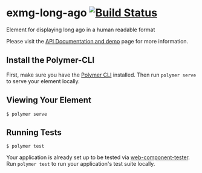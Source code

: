 # exmg-long-ago [![Build Status](https://travis-ci.org/ExmgElements/exmg-long-ago.svg?branch=master)](https://travis-ci.org/ExmgElements/exmg-long-ago)

Element for displaying long ago in a human readable format

Please visit the [API Documentation and demo](http://ExmgElements.github.io/exmg-long-ago/) page for more information.

## Install the Polymer-CLI

First, make sure you have the [Polymer CLI](https://www.npmjs.com/package/polymer-cli) installed. Then run `polymer serve` to serve your element locally.

## Viewing Your Element

```
$ polymer serve
```

## Running Tests

```
$ polymer test
```

Your application is already set up to be tested via [web-component-tester](https://github.com/Polymer/web-component-tester). Run `polymer test` to run your application's test suite locally.
